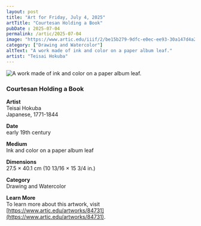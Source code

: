 ```yaml
---
layout: post
title: "Art for Friday, July 4, 2025"
artTitle: "Courtesan Holding a Book"
pubDate : 2025-07-04
permalink: /artic/2025-07-04
image: "https://www.artic.edu/iiif/2/be15b279-9dfc-e0ec-ee93-30a147d4a2c0/full/1686,/0/default.jpg"
category: ["Drawing and Watercolor"]
altText: "A work made of ink and color on a paper album leaf."
artist: "Teisai Hokuba"
---
```

 
<img src='https://www.artic.edu/iiif/2/be15b279-9dfc-e0ec-ee93-30a147d4a2c0/full/1686,/0/default.jpg' alt='A work made of ink and color on a paper album leaf.' style='border-radius=5px'> 
 
### Courtesan Holding a Book
 
**Artist**<br>
Teisai Hokuba <br>
Japanese, 1771-1844
 
**Date**<br>
early 19th century
 
**Medium**<br>
Ink and color on a paper album leaf
 
**Dimensions**<br>
27.5 × 40.1 cm (10 13/16 × 15 3/4 in.)
 
**Category**<br>
Drawing and Watercolor
 
**Learn More**<br>
To learn more about this artwork, visit [https://www.artic.edu/artworks/84731](https://www.artic.edu/artworks/84731).